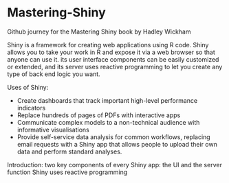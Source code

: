 # Mastering-Shiny
Github journey for the Mastering Shiny book by Hadley Wickham

Shiny is a framework for creating web applications using R code.
Shiny allows you to take your work in R and expose it via a web browser so that anyone can use it.
its user interface components can be easily customized or extended, and its server uses reactive programming to let you create any type of back end logic you want.

Uses of Shiny:
 * Create dashboards that track important high-level performance indicators
 * Replace hundreds of pages of PDFs with interactive apps
 * Communicate complex models to a non-technical audience with informative visualisations
 * Provide self-service data analysis for common workflows, replacing email requests with a Shiny app that allows people to upload their own data and perform standard analyses. 

 Introduction:
 two key components of every Shiny app: the UI and the server function
 Shiny uses reactive programming
